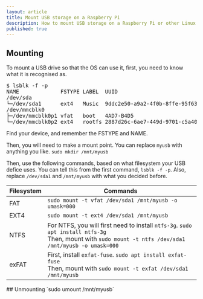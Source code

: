 ```yaml
---
layout: article
title: Mount USB storage on a Raspberry Pi
description: How to mount USB storage on a Raspberry Pi or other Linux device from the terminal.
published: true
---
```


## Mounting
To mount a USB drive so that the OS can use it, first, you need to know what it is recognised as.
<pre>$ lsblk -f -p
NAME             FSTYPE LABEL  UUID                                 FSAVAIL FSUSE% MOUNTPOINT
/dev/sda                                                                           
└─/dev/sda1      ext4   Music  9ddc2e50-a9a2-4f0b-8ffe-95f6340b6a87    4.6G    31% 
/dev/mmcblk0                                                                       
├─/dev/mmcblk0p1 vfat   boot   4AD7-B4D5                             198.3M    21% /boot
└─/dev/mmcblk0p2 ext4   rootfs 2887d26c-6ae7-449d-9701-c5a4018755b0    8.8G    66% /
</pre>
Find your device, and remember the FSTYPE and NAME.

Then, you will need to make a mount point. You can replace `myusb` with anything you like.
```sudo mkdir /mnt/myusb```


Then, use the following commands, based on what filesystem your USB defice uses. You can tell this from the first command, `lsblk -f -p`. Also, replace `/dev/sda1` and `/mnt/myusb` with what you decided before.
<div class="tg-wrap"><table>
<thead>
  <tr>
    <th>Filesystem</th>
    <th>Commands</th>
  </tr>
</thead>
<tbody>
  <tr>
    <td>FAT</td>
    <td><code>sudo mount -t vfat /dev/sda1 /mnt/myusb -o umask=000</code></td>
  </tr>
  <tr>
    <td>EXT4</td>
    <td><code>sudo mount -t ext4 /dev/sda1 /mnt/myusb</code></td>
  </tr>
  <tr>
    <td>NTFS</td>
    <td>For NTFS, you will first need to install <code>ntfs-3g</code>. <code>sudo apt install ntfs-3g</code><br>Then, mount with <code>sudo mount -t ntfs /dev/sda1 /mnt/myusb -o umask=000</code></td>
  </tr>
  <tr>
    <td>exFAT</td>
    <td>First, install <code>exfat-fuse</code>. <code>sudo apt install exfat-fuse</code><br>Then, mount with <code>sudo mount -t exfat /dev/sda1 /mnt/myusb</code></td>
  </tr>
</tbody>
</table></div>
## Unmounting
`sudo umount /mnt/myusb`

